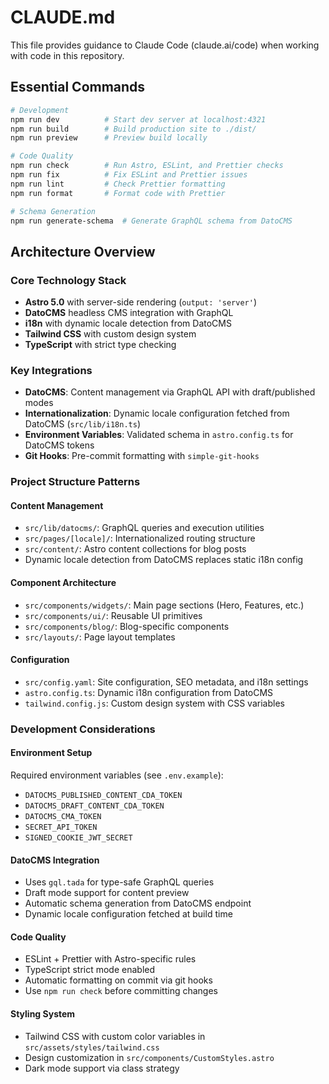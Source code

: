 # CLAUDE.md

This file provides guidance to Claude Code (claude.ai/code) when working with code in this repository.

## Essential Commands

```bash
# Development
npm run dev          # Start dev server at localhost:4321
npm run build        # Build production site to ./dist/
npm run preview      # Preview build locally

# Code Quality
npm run check        # Run Astro, ESLint, and Prettier checks
npm run fix          # Fix ESLint and Prettier issues
npm run lint         # Check Prettier formatting
npm run format       # Format code with Prettier

# Schema Generation
npm run generate-schema  # Generate GraphQL schema from DatoCMS
```

## Architecture Overview

### Core Technology Stack
- **Astro 5.0** with server-side rendering (`output: 'server'`)
- **DatoCMS** headless CMS integration with GraphQL
- **i18n** with dynamic locale detection from DatoCMS
- **Tailwind CSS** with custom design system
- **TypeScript** with strict type checking

### Key Integrations
- **DatoCMS**: Content management via GraphQL API with draft/published modes
- **Internationalization**: Dynamic locale configuration fetched from DatoCMS (`src/lib/i18n.ts`)
- **Environment Variables**: Validated schema in `astro.config.ts` for DatoCMS tokens
- **Git Hooks**: Pre-commit formatting with `simple-git-hooks`

### Project Structure Patterns

#### Content Management
- `src/lib/datocms/`: GraphQL queries and execution utilities
- `src/pages/[locale]/`: Internationalized routing structure  
- `src/content/`: Astro content collections for blog posts
- Dynamic locale detection from DatoCMS replaces static i18n config

#### Component Architecture
- `src/components/widgets/`: Main page sections (Hero, Features, etc.)
- `src/components/ui/`: Reusable UI primitives
- `src/components/blog/`: Blog-specific components
- `src/layouts/`: Page layout templates

#### Configuration
- `src/config.yaml`: Site configuration, SEO metadata, and i18n settings
- `astro.config.ts`: Dynamic i18n configuration from DatoCMS
- `tailwind.config.js`: Custom design system with CSS variables

### Development Considerations

#### Environment Setup
Required environment variables (see `.env.example`):
- `DATOCMS_PUBLISHED_CONTENT_CDA_TOKEN`
- `DATOCMS_DRAFT_CONTENT_CDA_TOKEN` 
- `DATOCMS_CMA_TOKEN`
- `SECRET_API_TOKEN`
- `SIGNED_COOKIE_JWT_SECRET`

#### DatoCMS Integration
- Uses `gql.tada` for type-safe GraphQL queries
- Draft mode support for content preview
- Automatic schema generation from DatoCMS endpoint
- Dynamic locale configuration fetched at build time

#### Code Quality
- ESLint + Prettier with Astro-specific rules
- TypeScript strict mode enabled
- Automatic formatting on commit via git hooks
- Use `npm run check` before committing changes

#### Styling System
- Tailwind CSS with custom color variables in `src/assets/styles/tailwind.css`
- Design customization in `src/components/CustomStyles.astro`
- Dark mode support via class strategy